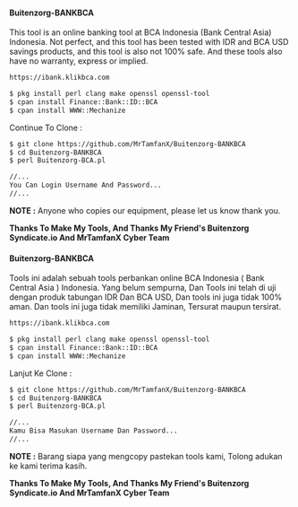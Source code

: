#### Buitenzorg-BANKBCA
This tool is an online banking tool at BCA Indonesia (Bank Central Asia) Indonesia. Not perfect, and this tool has been tested with IDR and BCA USD savings products, and this tool is also not 100% safe. And these tools also have no warranty, express or implied.
```html
https://ibank.klikbca.com
```
```html
$ pkg install perl clang make openssl openssl-tool
$ cpan install Finance::Bank::ID::BCA
$ cpan install WWW::Mechanize
```
Continue To Clone  :
```html
$ git clone https://github.com/MrTamfanX/Buitenzorg-BANKBCA
$ cd Buitenzorg-BANKBCA
$ perl Buitenzorg-BCA.pl

//...
You Can Login Username And Password...
//...
```

**NOTE :** Anyone who copies our equipment, please let us know thank you.

**Thanks To Make My Tools, And Thanks My Friend's Buitenzorg Syndicate.io And MrTamfanX Cyber Team**



#### Buitenzorg-BANKBCA
Tools ini adalah sebuah tools perbankan online BCA Indonesia ( Bank Central Asia ) Indonesia. Yang belum sempurna, Dan Tools ini telah di uji dengan produk tabungan IDR Dan BCA USD, Dan tools ini juga tidak 100% aman. Dan tools ini juga tidak memiliki Jaminan, Tersurat maupun tersirat.
```html
https://ibank.klikbca.com
```
```html
$ pkg install perl clang make openssl openssl-tool
$ cpan install Finance::Bank::ID::BCA
$ cpan install WWW::Mechanize
```
Lanjut Ke Clone  :
```html
$ git clone https://github.com/MrTamfanX/Buitenzorg-BANKBCA
$ cd Buitenzorg-BANKBCA
$ perl Buitenzorg-BCA.pl

//...
Kamu Bisa Masukan Username Dan Password...
//...
```

**NOTE :** Barang siapa yang mengcopy pastekan tools kami, Tolong adukan ke kami terima kasih.

**Thanks To Make My Tools, And Thanks My Friend's Buitenzorg Syndicate.io And MrTamfanX Cyber Team**
